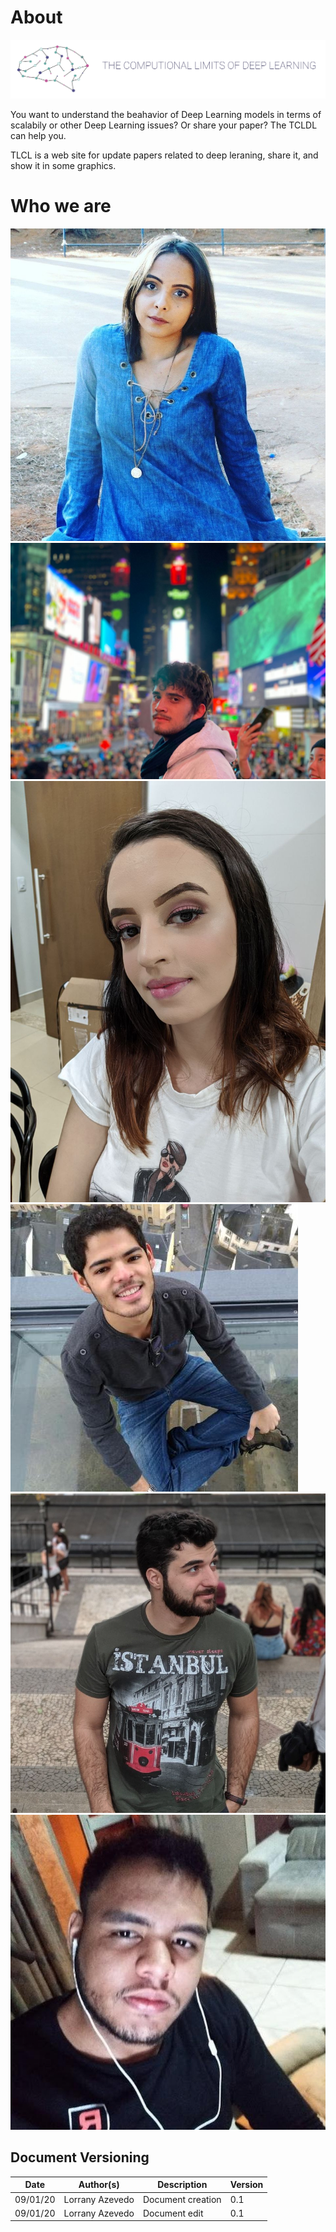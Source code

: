 # About

![Logo](/images/logoWithName.png)


You want to understand the beahavior of Deep Learning models in terms of scalabily or other Deep Learning issues? Or share your paper? The TCLDL can help you. 

TLCL is a web site for update papers related to deep leraning, share it, and show it in some graphics.

# Who we are

<div class="pictures">
<a href="https://github.com/lorryaze">
  <div class="photo-border">
    <img class="photo" src="assets/img/lorrany.jpg" alt="member">
  </div>
</a>
<a href="https://github.com/gabrielfilipe7unb">
  <div class="photo-border">
    <img class="photo" src="assets/img/gabriel.jpg" alt="Gabriel">
  </div>
</a>
<a href="https://github.com/Mikhaelle">
  <div class="photo-border">
    <img class="photo" src="assets/img/mikhaa.jpg" alt="Mikha">
  </div>
</a>
<a href="https://github.com/VitorMeirelesOliveira">
  <div class="photo-border">
    <img class="photo" src="assets/img/vitor.jpg" alt="Vitor">
  </div>
</a>
<a href="https://github.com/gdeusdara">
  <div class="photo-border">
    <img class="photo" src="assets/img/guilherme.jpg" alt="Guilherme">
  </div>
</a>
<a href="https://github.com/ygortgaleno">
  <div class="photo-border">
    <img class="photo" src="assets/img/ygor.jpg" alt="Ygor">
  </div>
</a>
</div>

## Document Versioning

| Date | Author(s) | Description | Version |
|------|-------|-----------|--------|
| 09/01/20| Lorrany Azevedo | Document creation | 0.1 |
| 09/01/20| Lorrany Azevedo | Document edit | 0.1 |

